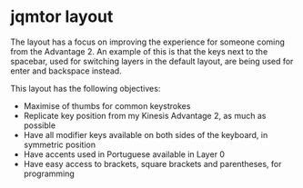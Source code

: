 # jqmtor layout

The layout has a focus on improving the experience for someone coming from the Advantage 2.
An example of this is that the keys next to the spacebar, used for switching layers in the
default layout, are being used for enter and backspace instead.

This layout has the following objectives:

- Maximise of thumbs for common keystrokes
- Replicate key position from my Kinesis Advantage 2, as much as possible
- Have all modifier keys available on both sides of the keyboard, in symmetric position
- Have accents used in Portuguese available in Layer 0
- Have easy access to brackets, square brackets and parentheses, for programming
